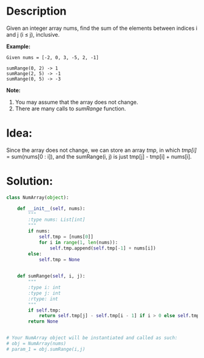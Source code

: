 # Description

Given an integer array nums, find the sum of the elements between indices i and j (i ≤ j), inclusive.

**Example:**

```
Given nums = [-2, 0, 3, -5, 2, -1]

sumRange(0, 2) -> 1
sumRange(2, 5) -> -1
sumRange(0, 5) -> -3
```

**Note:**

1. You may assume that the array does not change.
2. There are many calls to *sumRange* function.

# Idea:
Since the array does not change, we can store an array *tmp*, in which *tmp[i]* = sum(nums[0 : i]), and the sumRange(i, j) is just tmp[j] - tmp[i] + nums[i].

# Solution:
```python
class NumArray(object):

    def __init__(self, nums):
        """
        :type nums: List[int]
        """
        if nums:
            self.tmp = [nums[0]]
            for i in range(1, len(nums)):
                self.tmp.append(self.tmp[-1] + nums[i])
        else:
            self.tmp = None
        

    def sumRange(self, i, j):
        """
        :type i: int
        :type j: int
        :rtype: int
        """
        if self.tmp:
            return self.tmp[j] - self.tmp[i - 1] if i > 0 else self.tmp[j]
        return None


# Your NumArray object will be instantiated and called as such:
# obj = NumArray(nums)
# param_1 = obj.sumRange(i,j)
```
